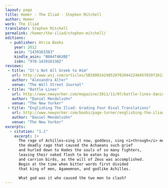 ```yaml
---
layout: page
title: Homer - The Iliad - Stephen Mitchell
author: Homer
work: The Iliad
translator: Stephen Mitchell
permalink: /homer/the-iliad/stephen-mitchell/
editions:
  - publisher: Atria Books
    year: 2012
    asin: "1439163383"
    kindle_asin: "B004T4KXBE"
    isbn: "978-1439163382"
reviews:
 - title: "It's Not All Greek to Him"
   url: http://www.wsj.com/articles/SB10001424052970204422404576597201215250720
   author: "Alexandra Alter"
   venue: "The Wall Street Journal"
 - title: "Battle Lines"
   url: http://www.newyorker.com/magazine/2011/11/07/battle-lines-daniel-mendelsohn
   author: "Daniel Mendelsohn"
   venue: "The New Yorker"
 - title: "Englishing The Iliad: Grading Four Rival Translations"
   url: http://www.newyorker.com/books/page-turner/englishing-the-iliad-grading-four-rival-translations
   author: "Daniel Mendelsohn"
   venue: "The New Yorker" 
excerpts:
  - citation: "1.1"
    excerpt: |+
      The rage of Achilles—sing it now, goddess, sing <i>through</i> me
      the deadly rage that caused the Achaeans such grief
      and hurled down to Hades the souls of so many fighters,
      leaving their naked flesh to be eaten by dogs
      and carrion birds, as the will of Zeus was accomplished.
      Begin at the time when bitter words first divided
      that king of men, Agamemnon, and godlike Achilles.

      What god was it who caused the two men to clash?
---
```


